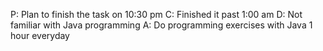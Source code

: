P: Plan to finish the task on 10:30 pm
C: Finished it past 1:00 am
D: Not familiar with Java programming
A: Do programming exercises with Java 1 hour everyday